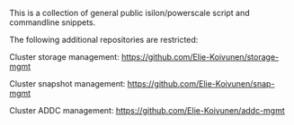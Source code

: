 This is a collection of general public isilon/powerscale script and commandline snippets.

The following additional repositories are restricted:

Cluster storage management:     https://github.com/Elie-Koivunen/storage-mgmt

Cluster snapshot management:    https://github.com/Elie-Koivunen/snap-mgmt

Cluster ADDC management:        https://github.com/Elie-Koivunen/addc-mgmt
